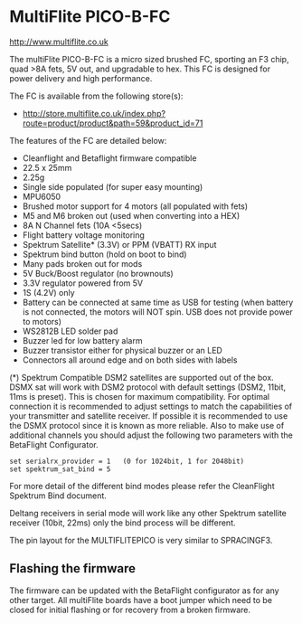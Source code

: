 # MultiFlite PICO-B-FC

http://www.multiflite.co.uk

The multiFlite PICO-B-FC is a micro sized brushed FC, sporting an F3 chip, quad >8A fets, 5V out, and upgradable to hex. This FC is designed for power delivery and high performance.

The FC is available from the following store(s):

- http://store.multiflite.co.uk/index.php?route=product/product&path=59&product_id=71

The features of the FC are detailed below:

- Cleanflight and Betaflight firmware compatible
- 22.5 x 25mm
- 2.25g
- Single side populated (for super easy mounting)
- MPU6050
- Brushed motor support for 4 motors (all populated with fets)
- M5 and M6 broken out (used when converting into a HEX)
- 8A N Channel fets (10A \<5secs)
- Flight battery voltage monitoring
- Spektrum Satellite\* (3.3V) or PPM (VBATT) RX input
- Spektrum bind button (hold on boot to bind)
- Many pads broken out for mods
- 5V Buck/Boost regulator (no brownouts)
- 3.3V regulator powered from 5V
- 1S (4.2V) only
- Battery can be connected at same time as USB for testing (when battery is not connected, the motors will NOT spin. USB does not provide power to motors)
- WS2812B LED solder pad
- Buzzer led for low battery alarm
- Buzzer transistor either for physical buzzer or an LED
- Connectors all around edge and on both sides with labels

(\*) Spektrum Compatible DSM2 satellites are supported out of the box. DSMX sat will work with DSM2 protocol with default settings (DSM2, 11bit, 11ms is preset). This is chosen for maximum compatibility. For optimal connection it is recommended to adjust settings to match the capabilities of your transmitter and satellite receiver. If possible it is recommended to use the DSMX protocol since it is known as more reliable. Also to make use of additional channels you should adjust the following two parameters with the BetaFlight Configurator.
```
set serialrx_provider = 1   (0 for 1024bit, 1 for 2048bit)
set spektrum_sat_bind = 5
```
For more detail of the different bind modes please refer the CleanFlight Spektrum Bind document.

Deltang receivers in serial mode will work like any other Spektrum satellite receiver (10bit, 22ms) only the bind process will be different.

The pin layout for the MULTIFLITEPICO is very similar to SPRACINGF3.

## Flashing the firmware

The firmware can be updated with the BetaFlight configurator as for any other target. All multiFlite boards have a boot jumper which need to be closed for initial flashing or for recovery from a broken firmware.
